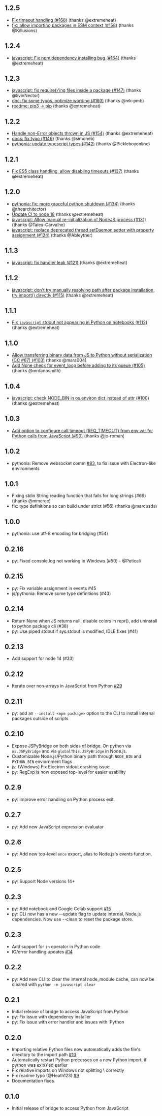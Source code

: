 ## 1.2.5
* [Fix timeout handling (#168)](https://github.com/extremeheat/JSPyBridge/commit/3ae9721f2ea16865434233401582b8cb715679bc) (thanks @extremeheat)
* [fix: allow importing packages in ESM context (#158)](https://github.com/extremeheat/JSPyBridge/commit/9c2ff49282a40ad915a390f10f64901bc1814ee1) (thanks @Killusions)

## 1.2.4
* [javascript: Fix npm dependency installing bug (#164)](https://github.com/extremeheat/JSPyBridge/commit/747e1fd221cef6db0ca28480db5e745dbcf57cd6) (thanks @extremeheat)

## 1.2.3
* [javascript: fix require()'ing files inside a package (#147)](https://github.com/extremeheat/JSPyBridge/commit/a93fce586c4ad3d37d3a58710fd934523df94038) (thanks @livinNector)
* [doc: fix some typos, optimize wording (#160)](https://github.com/extremeheat/JSPyBridge/commit/12455b31875d292626d6056d4aa365b7449783fb) (thanks @mk-pmb)
* [readme: pip3 -> pip](https://github.com/extremeheat/JSPyBridge/commit/13e6d9ff5bea9f494b5d9d35c6afaac27a678daa) (thanks @extremeheat)

## 1.2.2
* [Handle non-Error objects thrown in JS (#154)](https://github.com/extremeheat/JSPyBridge/commit/5b3aecd787fb2bb531079b61f8492a92f633eaff) (thanks @extremeheat)
* [docs: fix typo (#146)](https://github.com/extremeheat/JSPyBridge/commit/bd17b0de48baa761284dfef469641ba46d5357bc) (thanks @simoneb)
* [pythonia: update typescript types (#142)](https://github.com/extremeheat/JSPyBridge/commit/d17217070ea0ff5baa0c96a06549006dce82df20) (thanks @Pickleboyonline)

## 1.2.1
* [Fix ES5 class handling, allow disabling timeouts (#137)](https://github.com/extremeheat/JSPyBridge/commit/a2d7369d861b6be9472ce2b72b3a92e78a06cda4) (thanks @extremeheat)

## 1.2.0
* [pythonia: fix: more graceful python shutdown (#134)](https://github.com/extremeheat/JSPyBridge/commit/78e4c4a8cdb127a65eb65e75038f5563eb7e7b3d) (thanks @thearchitector)
* [Update CI to node 18](https://github.com/extremeheat/JSPyBridge/commit/5828b00889761f57429aed4fb317d20497f9a703) (thanks @extremeheat)
* [javascript: Allow manual re-initialization of NodeJS process (#131)](https://github.com/extremeheat/JSPyBridge/commit/adab7cff4bfc88d94d5781db503270e9e285b215) (thanks @Tales-Carvalho)
* [javascript: replace deprecated thread setDaemon setter with property assignment (#124)](https://github.com/extremeheat/JSPyBridge/commit/060f21e13cc55c8efb3e79e1714f96b63eb45fcd) (thanks @Ableytner)

## 1.1.3
* [javascript: fix handler leak (#121)](https://github.com/extremeheat/JSPyBridge/commit/5a2bd1eabf86987ab5641dd4913d3fc2e0ba4ad0) (thanks @extremeheat)

## 1.1.2
* [javascript: don't try manually resolving path after package installation, try import() directly (#115)](https://github.com/extremeheat/JSPyBridge/commit/0e3a0913165142a62616dafaca4003cee2af304f) (thanks @extremeheat)

## 1.1.1
* [Fix `javascript` stdout not appearing in Python on notebooks (#112)](https://github.com/extremeheat/JSPyBridge/commit/d2ec236ec6b348804103816ca92de98699cb9036) (thanks @extremeheat)

## 1.1.0
* [Allow transferring binary data from JS to Python without serialization (CC #67) (#103)](https://github.com/extremeheat/JSPyBridge/commit/36a0c74d14ef891a72f1c39d9c83bb4e36ab35ba) (thanks @mara004)
* [Add None check for event_loop before adding to its queue (#105)](https://github.com/extremeheat/JSPyBridge/commit/2f2752285e2c627c7b6ae88eb66a18a6517e8eaf) (thanks @mrdanpsmith)

## 1.0.4
* [javascript: check NODE_BIN in os.environ dict instead of attr (#100)](https://github.com/extremeheat/JSPyBridge/commit/054332f69b51ee2b9dca6d8de188313f9070d208) (thanks @extremeheat)

## 1.0.3
* [Add option to configure call timeout (REQ_TIMEOUT) from env var for Python calls from JavaScript (#90)](https://github.com/extremeheat/JSPyBridge/commit/95ad451f22ab5f20b8b63372377ea560a18c04b0) (thanks @jc-roman)

## 1.0.2
* pythonia: Remove websocket comm [#83](https://github.com/extremeheat/JSPyBridge/pull/83), to fix issue with Electron-like environments

## 1.0.1
* Fixing stdin String reading function that fails for long strings (#69) (thanks @mmerce)
* fix: type definitions so can build under strict (#56) (thanks @marcusds)

## 1.0.0
* pythonia: use utf-8 encoding for bridging (#54)

## 0.2.16
* py: Fixed console.log not working in Windows (#50) - @Peticali

## 0.2.15
* py: Fix variable assignment in events #45
* js/pythonia: Remove some type definitions (#43)

## 0.2.14
* Return None when JS returns null, disable colors in repr(), add uninstall to python package cli (#38)
* py: Use piped stdout if sys.stdout is modified, IDLE fixes (#41) 

## 0.2.13
* Add support for node 14 (#33)

## 0.2.12
* Iterate over non-arrays in JavaScript from Python [#29](https://github.com/extremeheat/JSPyBridge/pull/29)

## 0.2.11
* py: add an `--install <npm package>` option to the CLI to install internal packages outside of scripts

## 0.2.10
* Expose JSPyBridge on both sides of bridge. On python via `os.JSPyBridge` and via `globalThis.JSPyBridge` in Node.js.
* Customizable Node.js/Python binary path through `NODE_BIN` and `PYTHON_BIN` enviornment flags
* js: (Windows) Fix Electron stdout crashing issue
* py: RegExp is now exposed top-level for easier usability

## 0.2.9
* py: Improve error handling on Python process exit.

## 0.2.7
* py: Add new JavaScript expression evaluator

## 0.2.6
* py: Add new top-level `once` export, alias to Node.js's events function.

## 0.2.5
* py: Support Node versions 14+

## 0.2.3
* py: Add notebook and Google Colab support [#15](https://github.com/extremeheat/JSPyBridge/pull/15)
* py: CLI now has a new --update flag to update internal, Node.js dependencies. Now use --clean to reset the package store.

## 0.2.3
* Add support for `in` operator in Python code
* IO/error handling updates [#14](https://github.com/extremeheat/JSPyBridge/pull/14)

## 0.2.2
* py: Add new CLI to clear the internal node_module cache, can now be cleared with `python -m javascript clear`

## 0.2.1
* Initial release of bridge to access JavaScript from Python
* py: Fix issue with dependency installer
* py: Fix issue with error handler and issues with IPython

## 0.2.0
* Importing relative Python files now automatically adds the file's directory to the import path [#10](https://github.com/extremeheat/JSPyBridge/pull/10) 
* Automatically restart Python processes on a new Python import, if python was exit()'ed earlier
* Fix relative imports on Windows not splitting \ correctly
* Fix readme typo (@Heath123) [#9](https://github.com/extremeheat/JSPyBridge/pull/9)
* Documentation fixes

## 0.1.0

* Initial release of bridge to access Python from JavaScript

